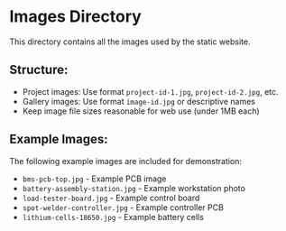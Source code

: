 # Images Directory

This directory contains all the images used by the static website.

## Structure:

- Project images: Use format `project-id-1.jpg`, `project-id-2.jpg`, etc.
- Gallery images: Use format `image-id.jpg` or descriptive names
- Keep image file sizes reasonable for web use (under 1MB each)

## Example Images:

The following example images are included for demonstration:

- `bms-pcb-top.jpg` - Example PCB image
- `battery-assembly-station.jpg` - Example workstation photo
- `load-tester-board.jpg` - Example control board
- `spot-welder-controller.jpg` - Example controller PCB
- `lithium-cells-18650.jpg` - Example battery cells
